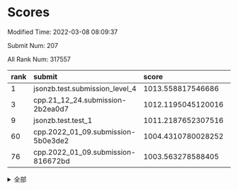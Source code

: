 # Scores

Modified Time: 2022-03-08 08:09:37

Submit Num: 207

All Rank Num: 317557

| rank |               submit               |       score        |       sigma        | pk_num |
| :--- | :--------------------------------- | :----------------- | :----------------- | :----- |
| 1    | jsonzb.test.submission_level_4     | 1013.558817546686  | 0.8176973753273039 | 6134   |
| 3    | cpp.21_12_24.submission-2b2ea0d7   | 1012.1195045120016 | 0.795229855992078  | 6132   |
| 9    | jsonzb.test.test_1                 | 1011.2187652307516 | 0.7837208698042224 | 6133   |
| 60   | cpp.2022_01_09.submission-5b0e3de2 | 1004.4310780028252 | 0.7177107384980274 | 6135   |
| 76   | cpp.2022_01_09.submission-816672bd | 1003.563278588405  | 0.7164817644081851 | 6135   |


<details>
<summary>全部</summary>

| rank |                 submit                 |       score        |       sigma        | pk_num |
| :--- | :------------------------------------- | :----------------- | :----------------- | :----- |
| 1    | jsonzb.test.submission_level_4         | 1013.558817546686  | 0.8176973753273039 | 6134   |
| 2    | gobigger.level_3.submission_level_3_11 | 1012.724890476406  | 0.7805650161929696 | 6138   |
| 3    | cpp.21_12_24.submission-2b2ea0d7       | 1012.1195045120016 | 0.795229855992078  | 6132   |
| 4    | gobigger.level_3.submission_level_3_38 | 1011.8995499986502 | 0.777592073588181  | 6140   |
| 5    | gobigger.level_3.submission_level_3_6  | 1011.7768831970726 | 0.7956668719831861 | 6140   |
| 6    | gobigger.level_3.submission_level_3_19 | 1011.6452130969901 | 0.7517164617876048 | 6139   |
| 7    | gobigger.level_3.submission_level_3_14 | 1011.4241557406677 | 0.7755576470861643 | 6136   |
| 8    | gobigger.level_3.submission_level_3_10 | 1011.2319749322547 | 0.7648158479236985 | 6140   |
| 9    | jsonzb.test.test_1                     | 1011.2187652307516 | 0.7837208698042224 | 6133   |
| 10   | gobigger.level_3.submission_level_3_39 | 1011.1771393288091 | 0.7599391048606678 | 6135   |
| 11   | gobigger.level_3.submission_level_3_13 | 1011.00353642349   | 0.776213316758333  | 6139   |
| 12   | gobigger.level_3.submission_level_3_17 | 1010.9724966354238 | 0.770980244064366  | 6135   |
| 13   | gobigger.level_3.submission_level_3_46 | 1010.9708286421522 | 0.7772220131275682 | 6142   |
| 14   | gobigger.level_3.submission_level_3_43 | 1010.953213210898  | 0.7685936262791607 | 6136   |
| 15   | gobigger.level_3.submission_level_3_27 | 1010.8790355496515 | 0.7810388866773944 | 6136   |
| 16   | gobigger.level_3.submission_level_3_48 | 1010.6810165779973 | 0.7716882554639796 | 6139   |
| 17   | gobigger.level_3.submission_level_3_7  | 1010.5825993998326 | 0.7819138028627978 | 6136   |
| 18   | gobigger.level_3.submission_level_3_47 | 1010.5556719485022 | 0.761602661252827  | 6138   |
| 19   | gobigger.level_3.submission_level_3_0  | 1010.515694397317  | 0.7488504542251521 | 6131   |
| 20   | gobigger.level_3.submission_level_3_18 | 1010.3706044336299 | 0.772803473813228  | 6135   |
| 21   | gobigger.level_3.submission_level_3_33 | 1010.3661216621514 | 0.7631723843982234 | 6141   |
| 22   | gobigger.level_3.submission_level_3_41 | 1010.2102165176342 | 0.7603852205444493 | 6138   |
| 23   | gobigger.level_3.submission_level_3_23 | 1010.0454701130524 | 0.763284455292561  | 6137   |
| 24   | gobigger.level_3.submission_level_3_5  | 1010.0025103915729 | 0.770151009742115  | 6128   |
| 25   | gobigger.level_3.submission_level_3_8  | 1009.967627399031  | 0.7685247356115853 | 6137   |
| 26   | gobigger.level_3.submission_level_3_3  | 1009.8823575776245 | 0.7653424078820462 | 6137   |
| 27   | gobigger.level_3.submission_level_3_25 | 1009.8266504222876 | 0.7414369782776002 | 6140   |
| 28   | gobigger.level_3.submission_level_3_21 | 1009.7819549025864 | 0.7518944383796479 | 6138   |
| 29   | gobigger.level_3.submission_level_3_26 | 1009.7315837073256 | 0.7501506371363046 | 6134   |
| 30   | gobigger.level_3.submission_level_3_4  | 1009.6722195672037 | 0.7662208597653246 | 6135   |
| 31   | gobigger.level_3.submission_level_3_2  | 1009.6448015245604 | 0.7334289341333726 | 6137   |
| 32   | gobigger.level_3.submission_level_3_15 | 1009.6091305026633 | 0.7672502960542881 | 6137   |
| 33   | gobigger.level_3.submission_level_3_32 | 1009.5866246073432 | 0.7509769399096999 | 6134   |
| 34   | gobigger.level_3.submission_level_3_37 | 1009.4483431509732 | 0.7498722358120852 | 6136   |
| 35   | gobigger.level_3.submission_level_3_31 | 1009.3588813732543 | 0.7502721010540951 | 6134   |
| 36   | gobigger.level_3.submission_level_3_44 | 1009.353789296892  | 0.7746447672137251 | 6134   |
| 37   | gobigger.level_3.submission_level_3_35 | 1009.3374251436136 | 0.7437993946932595 | 6133   |
| 38   | gobigger.level_3.submission_level_3_45 | 1009.3197726054377 | 0.7424315486983626 | 6136   |
| 39   | gobigger.level_3.submission_level_3_22 | 1009.2993350948316 | 0.7439957823707642 | 6139   |
| 40   | gobigger.level_3.submission_level_3_30 | 1009.2139335372946 | 0.7500246124981265 | 6135   |
| 41   | gobigger.level_3.submission_level_3_28 | 1009.1280231422024 | 0.7646499584704856 | 6135   |
| 42   | gobigger.level_3.submission_level_3_9  | 1008.9103870138505 | 0.777170043125358  | 6142   |
| 43   | gobigger.level_3.submission_level_3_20 | 1008.8468155027942 | 0.7776191067044824 | 6137   |
| 44   | gobigger.level_3.submission_level_3_49 | 1008.8315662309739 | 0.7438933607277891 | 6138   |
| 45   | gobigger.level_3.submission_level_3_40 | 1008.7171249978231 | 0.7513105452810208 | 6139   |
| 46   | gobigger.level_3.submission_level_3_16 | 1008.6877661658172 | 0.7472178489997178 | 6139   |
| 47   | gobigger.level_3.submission_level_3_12 | 1008.6563755509023 | 0.7258653461315142 | 6131   |
| 48   | gobigger.level_3.submission_level_3_29 | 1008.5804188707594 | 0.7291202086344187 | 6143   |
| 49   | gobigger.level_3.submission_level_3_36 | 1008.5616871169317 | 0.7653086466867939 | 6135   |
| 50   | gobigger.level_3.submission_level_3_24 | 1008.4560051251739 | 0.7431455285449577 | 6136   |
| 51   | gobigger.level_3.submission_level_3_1  | 1008.3776082587763 | 0.7623216503627861 | 6135   |
| 52   | gobigger.level_3.submission_level_3_42 | 1008.2044198860723 | 0.7560722526959942 | 6135   |
| 53   | gobigger.level_3.submission_level_3_34 | 1007.8256991791111 | 0.7461601860892769 | 6135   |
| 54   | gobigger.level_1.submission_level_1_46 | 1005.265202194171  | 0.7319805469458734 | 6141   |
| 55   | gobigger.level_1.submission_level_1_17 | 1005.0110930806927 | 0.7475121628925282 | 6137   |
| 56   | gobigger.level_1.submission_level_1_26 | 1004.7355406630517 | 0.7294788724673478 | 6134   |
| 57   | gobigger.level_1.submission_level_1_5  | 1004.7210205129778 | 0.7210712470213563 | 6140   |
| 58   | gobigger.level_1.submission_level_1_24 | 1004.6475918534792 | 0.7243974802306725 | 6132   |
| 59   | gobigger.level_1.submission_level_1_22 | 1004.5933964038214 | 0.7110198849813536 | 6136   |
| 60   | cpp.2022_01_09.submission-5b0e3de2     | 1004.4310780028252 | 0.7177107384980274 | 6135   |
| 61   | gobigger.level_1.submission_level_1_6  | 1004.3961282309397 | 0.7133484822214702 | 6131   |
| 62   | gobigger.level_1.submission_level_1_23 | 1004.2676504798319 | 0.7186260439356886 | 6137   |
| 63   | gobigger.level_1.submission_level_1_33 | 1004.2310588508734 | 0.7229779161134906 | 6133   |
| 64   | gobigger.level_1.submission_level_1_45 | 1004.185513580351  | 0.7221269491871389 | 6137   |
| 65   | gobigger.level_1.submission_level_1_34 | 1004.0994264143072 | 0.7134441802902338 | 6136   |
| 66   | gobigger.level_1.submission_level_1_16 | 1004.0957996115828 | 0.7117845420436585 | 6141   |
| 67   | gobigger.level_1.submission_level_1_32 | 1003.9939749145042 | 0.7246432625471363 | 6134   |
| 68   | gobigger.level_1.submission_level_1_0  | 1003.9773663202795 | 0.7136674328675018 | 6131   |
| 69   | gobigger.level_1.submission_level_1_48 | 1003.9471886076685 | 0.7232663615159705 | 6136   |
| 70   | gobigger.level_1.submission_level_1_41 | 1003.9316749297092 | 0.7017247590093955 | 6134   |
| 71   | gobigger.level_1.submission_level_1_42 | 1003.813877979938  | 0.7197400657370016 | 6135   |
| 72   | gobigger.level_1.submission_level_1_29 | 1003.7821440853869 | 0.712646511848308  | 6141   |
| 73   | gobigger.level_1.submission_level_1_37 | 1003.7567145106838 | 0.7059838670098779 | 6130   |
| 74   | gobigger.level_1.submission_level_1_40 | 1003.7211765465258 | 0.7279572930062455 | 6137   |
| 75   | gobigger.level_1.submission_level_1_21 | 1003.6197591119793 | 0.7121099208361368 | 6136   |
| 76   | cpp.2022_01_09.submission-816672bd     | 1003.563278588405  | 0.7164817644081851 | 6135   |
| 77   | gobigger.level_1.submission_level_1_4  | 1003.5608265580071 | 0.7165588293389394 | 6140   |
| 78   | gobigger.level_1.submission_level_1_49 | 1003.4913726843165 | 0.7154694109729    | 6136   |
| 79   | gobigger.level_1.submission_level_1_38 | 1003.3613654164617 | 0.7172078970748257 | 6136   |
| 80   | gobigger.level_1.submission_level_1_47 | 1003.3592491219664 | 0.7204798010842611 | 6140   |
| 81   | gobigger.level_1.submission_level_1_39 | 1003.3551305753364 | 0.710264352356414  | 6137   |
| 82   | gobigger.level_1.submission_level_1_28 | 1003.3431822124354 | 0.7108885049719132 | 6139   |
| 83   | gobigger.level_1.submission_level_1_44 | 1003.2818834966133 | 0.7301422396814997 | 6137   |
| 84   | gobigger.level_1.submission_level_1_1  | 1003.2640541896726 | 0.7236542638848006 | 6136   |
| 85   | gobigger.level_1.submission_level_1_13 | 1003.2480288529352 | 0.7033327734809907 | 6142   |
| 86   | gobigger.level_1.submission_level_1_25 | 1003.1724278059123 | 0.723429205926234  | 6129   |
| 87   | gobigger.level_1.submission_level_1_3  | 1003.1636592464922 | 0.7129774458280842 | 6135   |
| 88   | gobigger.level_1.submission_level_1_12 | 1003.153938954452  | 0.7309332169229154 | 6137   |
| 89   | gobigger.level_1.submission_level_1_7  | 1003.1253796077116 | 0.7206772315436044 | 6141   |
| 90   | gobigger.level_1.submission_level_1_9  | 1003.1166512195022 | 0.7192733418253616 | 6138   |
| 91   | gobigger.level_1.submission_level_1_11 | 1003.0949783458839 | 0.7133890635685333 | 6135   |
| 92   | gobigger.level_1.submission_level_1_14 | 1002.8717010461779 | 0.7087274869312238 | 6140   |
| 93   | gobigger.level_1.submission_level_1_15 | 1002.865686524533  | 0.7017764292325549 | 6137   |
| 94   | gobigger.level_1.submission_level_1_18 | 1002.8590450293622 | 0.7137192309343099 | 6139   |
| 95   | gobigger.level_1.submission_level_1_19 | 1002.8572053513178 | 0.7078659014875937 | 6136   |
| 96   | gobigger.level_1.submission_level_1_10 | 1002.8492991689981 | 0.714066095835489  | 6139   |
| 97   | gobigger.level_1.submission_level_1_31 | 1002.803601835664  | 0.7024526297719242 | 6138   |
| 98   | gobigger.level_1.submission_level_1_2  | 1002.6135251355256 | 0.7153399284599753 | 6139   |
| 99   | gobigger.level_1.submission_level_1_35 | 1002.4235619551899 | 0.711582074176419  | 6138   |
| 100  | gobigger.level_1.submission_level_1_43 | 1002.2265666861263 | 0.7092093985032074 | 6139   |
| 101  | gobigger.level_1.submission_level_1_8  | 1002.1565186020016 | 0.7224082516454992 | 6135   |
| 102  | gobigger.level_1.submission_level_1_27 | 1002.1255610605751 | 0.7116832481595412 | 6141   |
| 103  | gobigger.level_1.submission_level_1_30 | 1002.1044818260135 | 0.7118639393693171 | 6132   |
| 104  | gobigger.level_1.submission_level_1_20 | 1001.760095378894  | 0.7172651378278929 | 6141   |
| 105  | gobigger.level_1.submission_level_1_36 | 1001.6434398995427 | 0.7223185437310596 | 6131   |
| 106  | gobigger.random.submission_random_0    | 997.1954187903922  | 0.6988154921145409 | 6135   |
| 107  | gobigger.random.submission_random_28   | 997.1869760565122  | 0.7019628355604726 | 6138   |
| 108  | gobigger.random.submission_random_34   | 997.1663656082869  | 0.7142844785396696 | 6140   |
| 109  | gobigger.random.submission_random_10   | 996.9279462685074  | 0.7113380054153959 | 6141   |
| 110  | gobigger.random.submission_random_36   | 996.9256735110474  | 0.7058533011627417 | 6138   |
| 111  | gobigger.random.submission_random_11   | 996.8490550390044  | 0.712639133675173  | 6138   |
| 112  | gobigger.random.submission_random_8    | 996.83181207367    | 0.7261244316484594 | 6136   |
| 113  | gobigger.random.submission_random_37   | 996.7850635661551  | 0.7101322697948157 | 6134   |
| 114  | gobigger.random.submission_random_13   | 996.7654650536945  | 0.7194241392374966 | 6136   |
| 115  | gobigger.random.submission_random_23   | 996.7506697761814  | 0.7110220301982126 | 6137   |
| 116  | gobigger.random.submission_random_41   | 996.704573326998   | 0.7205445950479159 | 6139   |
| 117  | gobigger.random.submission_random_42   | 996.686832829999   | 0.707023435668108  | 6132   |
| 118  | gobigger.random.submission_random_20   | 996.5859438874429  | 0.7057549449373063 | 6132   |
| 119  | gobigger.random.submission_random_45   | 996.5177114286755  | 0.7053584985205594 | 6132   |
| 120  | gobigger.random.submission_random_32   | 996.4802720892053  | 0.708383797282232  | 6137   |
| 121  | gobigger.random.submission_random_22   | 996.4800476070147  | 0.6989427465092299 | 6136   |
| 122  | gobigger.random.submission_random_40   | 996.4216800480144  | 0.7183304851360255 | 6138   |
| 123  | gobigger.random.submission_random_26   | 996.3951729308734  | 0.7186879179958645 | 6132   |
| 124  | gobigger.random.submission_random_46   | 996.3440401259116  | 0.7186232735347392 | 6135   |
| 125  | gobigger.random.submission_random_17   | 996.3015657218149  | 0.7080783252903868 | 6132   |
| 126  | gobigger.random.submission_random_18   | 996.296880816475   | 0.7153928135178924 | 6137   |
| 127  | gobigger.random.submission_random_1    | 996.2721534662352  | 0.6956166694885121 | 6135   |
| 128  | gobigger.random.submission_random_2    | 996.2559079864483  | 0.7176573606184274 | 6135   |
| 129  | gobigger.random.submission_random_12   | 996.2446830550812  | 0.7126345350171326 | 6136   |
| 130  | gobigger.random.submission_random_5    | 996.2180358927201  | 0.72060282694664   | 6136   |
| 131  | gobigger.random.submission_random_25   | 996.1977384278333  | 0.7216993913198209 | 6137   |
| 132  | gobigger.random.submission_random_6    | 996.0188709991523  | 0.7145745177443598 | 6135   |
| 133  | gobigger.random.submission_random_30   | 995.9862689736398  | 0.7192701890318941 | 6131   |
| 134  | gobigger.random.submission_random_21   | 995.9713714928369  | 0.7208713261828641 | 6138   |
| 135  | gobigger.random.submission_random_29   | 995.9158317660858  | 0.7065102589253613 | 6138   |
| 136  | gobigger.random.submission_random_16   | 995.8659384438342  | 0.7147917224453008 | 6140   |
| 137  | gobigger.random.submission_random_48   | 995.6627468199599  | 0.7087672258928973 | 6131   |
| 138  | gobigger.random.submission_random_7    | 995.635844494872   | 0.7173385629358676 | 6134   |
| 139  | gobigger.random.submission_random_47   | 995.5775301717131  | 0.7065656753947083 | 6135   |
| 140  | gobigger.random.submission_random_19   | 995.5190795915729  | 0.7032914733966784 | 6135   |
| 141  | gobigger.random.submission_random_4    | 995.4600663590096  | 0.7163434956669887 | 6138   |
| 142  | gobigger.random.submission_random_38   | 995.4587321816907  | 0.7235243484452326 | 6130   |
| 143  | gobigger.random.submission_random_33   | 995.3824985936898  | 0.7026460417068101 | 6136   |
| 144  | gobigger.random.submission_random_14   | 995.3525292748898  | 0.7077304619044992 | 6139   |
| 145  | gobigger.random.submission_random_44   | 995.2377993384225  | 0.717231519312514  | 6139   |
| 146  | gobigger.random.submission_random_43   | 995.2294274441913  | 0.7152911516078049 | 6135   |
| 147  | gobigger.random.submission_random_24   | 995.2001278245618  | 0.7100772096125142 | 6128   |
| 148  | gobigger.random.submission_random_27   | 995.1665486997737  | 0.7253331664317701 | 6139   |
| 149  | gobigger.random.submission_random_15   | 995.1627410573437  | 0.7018273342418357 | 6138   |
| 150  | gobigger.random.submission_random_31   | 995.1585500326842  | 0.6967427224592347 | 6134   |
| 151  | gobigger.random.submission_random_3    | 995.026904623116   | 0.7214780773197672 | 6134   |
| 152  | gobigger.random.submission_random_9    | 994.7882463993129  | 0.7188813306750065 | 6137   |
| 153  | gobigger.random.submission_random_39   | 994.5678060632375  | 0.7143772756168663 | 6141   |
| 154  | gobigger.random.submission_random_49   | 994.5350361897569  | 0.7181108310939561 | 6139   |
| 155  | gobigger.random.submission_random_35   | 994.2853075606022  | 0.7347695894866362 | 6135   |
| 156  | gobigger.level_2.submission_level_2_18 | 994.0598146976363  | 0.7354267664896806 | 6133   |
| 157  | gobigger.level_2.submission_level_2_10 | 993.9365009769466  | 0.7197649776167412 | 6138   |
| 158  | gobigger.level_2.submission_level_2_33 | 993.6323239065381  | 0.7329198952664905 | 6135   |
| 159  | gobigger.level_2.submission_level_2_12 | 993.2417355051682  | 0.7431961939489055 | 6135   |
| 160  | gobigger.level_2.submission_level_2_21 | 993.2262092783191  | 0.7386836074782361 | 6137   |
| 161  | gobigger.level_2.submission_level_2_4  | 993.219656024837   | 0.7395422039300392 | 6130   |
| 162  | gobigger.level_2.submission_level_2_30 | 993.0962338854864  | 0.7422315248810794 | 6137   |
| 163  | gobigger.level_2.submission_level_2_3  | 993.0815814041202  | 0.7364131291552958 | 6137   |
| 164  | gobigger.level_2.submission_level_2_27 | 993.0604577464235  | 0.7237369789023426 | 6136   |
| 165  | gobigger.level_2.submission_level_2_48 | 993.0583726466989  | 0.7422713219534265 | 6140   |
| 166  | gobigger.level_2.submission_level_2_15 | 992.8948610455864  | 0.7562763127929869 | 6131   |
| 167  | gobigger.level_2.submission_level_2_14 | 992.7946209275639  | 0.7446389074455436 | 6131   |
| 168  | gobigger.level_2.submission_level_2_7  | 992.7693909499893  | 0.735856446199342  | 6136   |
| 169  | gobigger.level_2.submission_level_2_2  | 992.7220809759493  | 0.7559065765735782 | 6130   |
| 170  | gobigger.level_2.submission_level_2_46 | 992.682480378385   | 0.7487939401960979 | 6137   |
| 171  | gobigger.level_2.submission_level_2_32 | 992.6554584039387  | 0.7380277090126982 | 6136   |
| 172  | gobigger.level_2.submission_level_2_37 | 992.6530894878701  | 0.7371127563062444 | 6135   |
| 173  | gobigger.level_2.submission_level_2_25 | 992.6414095826243  | 0.7523575083953202 | 6142   |
| 174  | gobigger.level_2.submission_level_2_35 | 992.6065263835247  | 0.7721716141105833 | 6139   |
| 175  | gobigger.level_2.submission_level_2_47 | 992.5713568959656  | 0.7601087308077854 | 6135   |
| 176  | gobigger.level_2.submission_level_2_31 | 992.5155826030594  | 0.7458344010373166 | 6140   |
| 177  | gobigger.level_2.submission_level_2_43 | 992.3109762950005  | 0.7344144425917877 | 6134   |
| 178  | gobigger.level_2.submission_level_2_9  | 992.2476964719956  | 0.7350417962087473 | 6144   |
| 179  | gobigger.level_2.submission_level_2_19 | 992.1923796387732  | 0.7337151387289594 | 6136   |
| 180  | gobigger.level_2.submission_level_2_41 | 992.1588681860698  | 0.7544688206192858 | 6136   |
| 181  | gobigger.level_2.submission_level_2_5  | 992.1576461495291  | 0.7427455420847816 | 6133   |
| 182  | gobigger.level_2.submission_level_2_0  | 992.1555109303927  | 0.7580576648308052 | 6138   |
| 183  | gobigger.level_2.submission_level_2_45 | 992.141195563397   | 0.7639934316826541 | 6134   |
| 184  | gobigger.level_2.submission_level_2_28 | 992.1387689731818  | 0.7431821990220995 | 6138   |
| 185  | gobigger.level_2.submission_level_2_44 | 992.0728936306147  | 0.7481517407710373 | 6140   |
| 186  | gobigger.level_2.submission_level_2_42 | 992.0382296802944  | 0.7471333322954721 | 6143   |
| 187  | gobigger.level_2.submission_level_2_26 | 991.9633466432562  | 0.7388816195948918 | 6136   |
| 188  | gobigger.level_2.submission_level_2_29 | 991.8341510646778  | 0.7362354715566259 | 6139   |
| 189  | gobigger.level_2.submission_level_2_13 | 991.7886859137992  | 0.7346105783766134 | 6137   |
| 190  | gobigger.level_2.submission_level_2_39 | 991.7846579245536  | 0.7422969468366368 | 6135   |
| 191  | gobigger.level_2.submission_level_2_49 | 991.7493780805252  | 0.7451723170175889 | 6136   |
| 192  | gobigger.level_2.submission_level_2_22 | 991.6221688613913  | 0.7428706216188637 | 6137   |
| 193  | gobigger.level_2.submission_level_2_17 | 991.4693518841409  | 0.7465532893230369 | 6137   |
| 194  | gobigger.level_2.submission_level_2_23 | 991.3204349736116  | 0.7521968753308133 | 6135   |
| 195  | gobigger.level_2.submission_level_2_36 | 991.2222081022765  | 0.7595703216657766 | 6135   |
| 196  | gobigger.level_2.submission_level_2_38 | 991.1272496180325  | 0.7602422194470029 | 6139   |
| 197  | gobigger.level_2.submission_level_2_34 | 990.9222660814098  | 0.7634291388160471 | 6143   |
| 198  | gobigger.level_2.submission_level_2_8  | 990.824791677771   | 0.7541510175412157 | 6139   |
| 199  | gobigger.level_2.submission_level_2_11 | 990.6158791800617  | 0.7600772135813441 | 6138   |
| 200  | gobigger.level_2.submission_level_2_1  | 990.6124189899201  | 0.7569667552077168 | 6141   |
| 201  | gobigger.level_2.submission_level_2_16 | 990.4650321620409  | 0.7496982190505198 | 6132   |
| 202  | gobigger.level_2.submission_level_2_40 | 990.1921771288996  | 0.7859648568847606 | 6136   |
| 203  | gobigger.level_2.submission_level_2_6  | 989.7810392217611  | 0.7825383139739787 | 6134   |
| 204  | gobigger.level_2.submission_level_2_24 | 989.6463792852933  | 0.7690427889477349 | 6135   |
| 205  | gobigger.level_2.submission_level_2_20 | 989.5940279201096  | 0.7746866134592153 | 6139   |
| 206  | gobigger.none.submission_none_1        | 977.3892973840187  | 1.2568393504086135 | 6136   |
| 207  | gobigger.none.submission_none_0        | 976.7313047671831  | 1.4413069024861933 | 6137   |

</details>